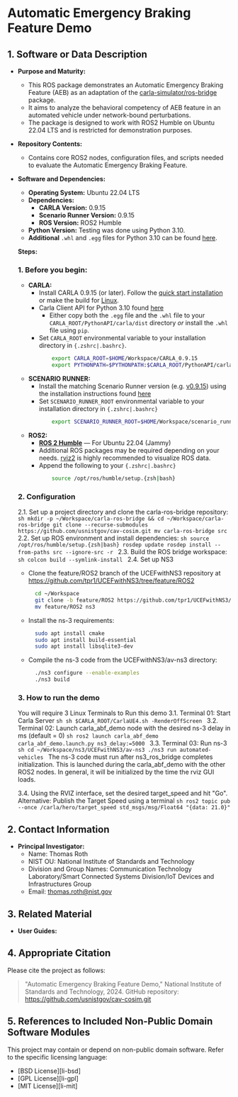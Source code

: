 # Automatic Emergency Braking Feature Demo

## 1. Software or Data Description

- **Purpose and Maturity:**
  - This ROS package demonstrates an Automatic Emergency Braking Feature (AEB) as an adaptation of the [carla-simulator/ros-bridge](https://github.com/carla-simulator/ros-bridge) package.
  - It aims to analyze the behavioral competency of AEB feature in an automated vehicle under network-bound perturbations.
  - The package is designed to work with ROS2 Humble on Ubuntu 22.04 LTS and is restricted for demonstration purposes.
  
- **Repository Contents:**
  - Contains core ROS2 nodes, configuration files, and scripts needed to evaluate the Automatic Emergency Braking Feature.

- **Software and Dependencies:**
  - **Operating System:** Ubuntu 22.04 LTS
  - **Dependencies:**
    - **CARLA Version:** 0.9.15
    - **Scenario Runner Version:** 0.9.15
    - **ROS Version:** ROS2 Humble
  - **Python Version:** Testing was done using Python 3.10.
  - **Additional** `.whl` and `.egg` files for Python 3.10 can be found [here](https://github.com/gezp/carla_ros/releases/).

  **Steps:**
  ### 1. Before you begin:
    - **CARLA:**
      - Install CARLA 0.9.15 (or later). Follow the [quick start installation](https://carla.readthedocs.io/en/latest/start_quickstart/) or make the build for [Linux](https://carla.readthedocs.io/en/latest/build_linux/). 
      - Carla Client API for Python 3.10 found [here](https://github.com/gezp/carla_ros/releases/)
        - Either copy both the `.egg` file and the `.whl` file to your `CARLA_ROOT/PythonAPI/carla/dist` directory *or* install the `.whl` file using `pip`.
      - Set `CARLA_ROOT` environmental variable to your installation directory in `{.zshrc|.bashrc}`.
        ```sh
            export CARLA_ROOT=$HOME/Workspace/CARLA_0.9.15
            export PYTHONPATH=$PYTHONPATH:$CARLA_ROOT/PythonAPI/carla/dist/carla-<carla_version_and_arch>.egg:$CARLA_ROOT/PythonAPI/carla
        ```
    - **SCENARIO RUNNER:**
      - Install the matching Scenario Runner version (e.g. [v0.9.15](https://github.com/carla-simulator/scenario_runner/releases/tag/v0.9.15)) using the installation instructions found [here](https://carla-scenariorunner.readthedocs.io/en/latest/getting_scenariorunner/)
      - Set `SCENARIO_RUNNER_ROOT` environmental variable to your installation directory in `{.zshrc|.bashrc}`
        ```sh
            export SCENARIO_RUNNER_ROOT=$HOME/Workspace/scenario_runner
        ```
    - **ROS2:**
      - [__ROS 2 Humble__](https://docs.ros.org/en/humble/Installation.html) — For Ubuntu 22.04 (Jammy)
      - Additional ROS packages may be required depending on your needs. [rviz2](https://github.com/ros2/rviz) is highly recommended to visualize ROS data.
      - Append the following to your `{.zshrc|.bashrc}`
        ```sh
            source /opt/ros/humble/setup.{zsh|bash}
        ```

  ### 2. Configuration
    2.1. Set up a project directory and clone the carla-ros-bridge repository:
      ```sh
        mkdir -p ~/Workspace/carla-ros-bridge && cd ~/Workspace/carla-ros-bridge
        git clone --recurse-submodules https://github.com/usnistgov/cav-cosim.git
        mv carla-ros-bridge src
      ```
    2.2. Set up ROS environment and install dependencies:
      ```sh
        source /opt/ros/humble/setup.{zsh|bash}
        rosdep update
        rosdep install --from-paths src --ignore-src -r
      ```
    2.3. Build the ROS bridge workspace:
      ```sh
        colcon build --symlink-install
      ```
    2.4. Set up NS3
    - Clone the feature/ROS2 branch of the UCEFwithNS3 repository at https://github.com/tpr1/UCEFwithNS3/tree/feature/ROS2
      ```sh
        cd ~/Workspace
        git clone -b feature/ROS2 https://github.com/tpr1/UCEFwithNS3/tree/feature/ROS2
        mv feature/ROS2 ns3
      ```

    - Install the ns-3 requirements:
      ```sh
        sudo apt install cmake
        sudo apt install build-essential
        sudo apt install libsqlite3-dev
      ```

    - Compile the ns-3 code from the UCEFwithNS3/av-ns3 directory:
      ```sh
        ./ns3 configure --enable-examples
        ./ns3 build
      ```
  ### 3. How to run the demo
  You will require 3 Linux Terminals to Run this demo
    3.1.  Terminal 01: Start Carla Server
        ```sh
          sh $CARLA_ROOT/CarlaUE4.sh -RenderOffScreen
        ```
    3.2.  Terminal 02: Launch carla_abf_demo node with the desired ns-3 delay in ms (default = 0)
        ```sh
          ros2 launch carla_abf_demo carla_abf_demo.launch.py ns3_delay:=5000
        ```
    3.3. Terminal 03: Run ns-3
        ```sh
          cd ~/Workspace/ns3/UCEFwithNS3/av-ns3
          ./ns3 run automated-vehicles
        ```
    The ns-3 code must run after ns3_ros_bridge completes initialization. This is launched during the carla_abf_demo with the other ROS2 nodes. In general, it will be initialized by the time the rviz GUI loads.

    3.4. Using the RVIZ interface, set the desired target_speed and hit "Go".
    Alternative: Publish the Target Speed using a terminal
        ```sh
          ros2 topic pub --once /carla/hero/target_speed std_msgs/msg/Float64 "{data: 21.0}"
        ```

## 2. Contact Information

- **Principal Investigator:** 
  - Name: Thomas Roth
  - NIST OU: National Institute of Standards and Technology
  - Division and Group Names: Communication Technology Laboratory/Smart Connected Systems Division/IoT Devices and Infrastructures Group
  - Email: thomas.roth@nist.gov
  

## 3. Related Material

- **User Guides:** 

## 4. Appropriate Citation

Please cite the project as follows:
> "Automatic Emergency Braking Feature Demo," National Institute of Standards and Technology, 2024. GitHub repository: https://github.com/usnistgov/cav-cosim.git

## 5. References to Included Non-Public Domain Software Modules

This project may contain or depend on non-public domain software. Refer to the specific licensing language:
- [BSD License][li-bsd]
- [GPL License][li-gpl]
- [MIT License][li-mit]
